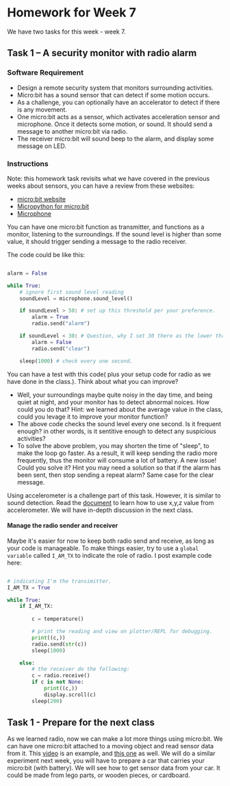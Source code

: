 # Homework for Week 7

We have two tasks for this week - week 7. 


## Task 1 – A security monitor with radio alarm

### Software Requirement

* Design a remote security system that monitors surrounding activities. 
* Micro:bit has a sound sensor that can detect if some motion occurs.
* As a challenge, you can optionally have an accelerator to detect if there is any movement.
* One micro:bit acts as a sensor, which activates acceleration sensor and microphone. Once it detects some motion, or sound. It should send a message to another micro:bit via radio.
* The receiver micro:bit will sound beep to the alarm, and display some message on LED.  

### Instructions

Note: this homework task revisits what we have covered in the previous weeks about sensors, you can have a review from these websites:

* [micro:bit website](https://microbit.org/get-started/first-steps/sensors/)
* [Micropython for micro:bit](https://microbit-micropython.readthedocs.io/en/v2-docs/)
* [Microphone](https://microbit-micropython.readthedocs.io/en/v2-docs/microphone.html?highlight=sound#sound-events)

You can have one micro:bit function as transmitter, and functions as a monitor, listening to the surroundings. If the sound level is higher than some value, it should trigger sending a message to the radio receiver.

The code could be like this:

```python

alarm = False

while True:
    # ignore first sound level reading
    soundLevel = microphone.sound_level()

    if soundLevel > 50: # set up this threshold per your preference. 
        alarm = True
        radio.send("alarm")

    if soundLevel < 30: # Question, why I set 30 there as the lower threshold? 
        alarm = False
        radio.send("clear")

    sleep(1000) # check every one second. 
```

You can have a test with this code( plus your setup code for radio as we have done in the class.). Think about what you can improve?

* Well, your surroundings maybe quite noisy in the day time, and being quiet at night, and your monitor has to detect abnormal noices. How could you do that? Hint: we learned about the average value in the class, could you levage it to improve your monitor function?
* The above code checks the sound level every one second. Is it frequent enough? in other words, is it sentitive enough to detect any suspicious activities?
* To solve the above problem, you may shorten the time of "sleep", to make the loop go faster. As a result, it will keep sending the radio more frequently, thus the monitor will consume a lot of battery. A new issue! Could you solve it? Hint you may need a solution so that if the alarm has been sent, then stop sending a repeat alarm? Same case for the clear message. 

Using accelerometer is a challenge part of this task. However, it is similar to sound detection. Read the [document](https://microbit-micropython.readthedocs.io/en/v2-docs/accelerometer.html?highlight=accelerometer) to learn how to use x,y,z value from accelerometer. We will have in-depth discussion in the next class.

#### Manage the radio sender and receiver

Maybe it's easier for now to keep both radio send and receive, as long as your code is manageable. To make things easier, try to use a `global variable` called `I_AM_TX` to indicate the role of radio. I post example code here: 

```python

# indicating I'm the transimitter.
I_AM_TX = True

while True:
    if I_AM_TX:
        
        c = temperature()

        # print the reading and view on plotter/REPL for debugging.
        print((c,))
        radio.send(str(c))
        sleep(1000)

    else:
        # the receiver do the following:
        c = radio.receive()
        if c is not None:
            print((c,))
            display.scroll(c)
        sleep(200)
```

## Task 1 - Prepare for the next class

As we learned radio, now we can make a lot more things using micro:bit. We can have one micro:bit attached to a moving object and read sensor data from it.
This [video](https://www.youtube.com/watch?v=2XXqs2T5mZ4) is an example, and [this one](https://www.youtube.com/watch?v=dlu5OfKmZY8) as well. We will do a similar experiment next week, you will have to prepare a car that carries your micro:bit (with battery). We will see how to get sensor data from your car. It could be made from lego parts, or wooden pieces, or cardboard. 



